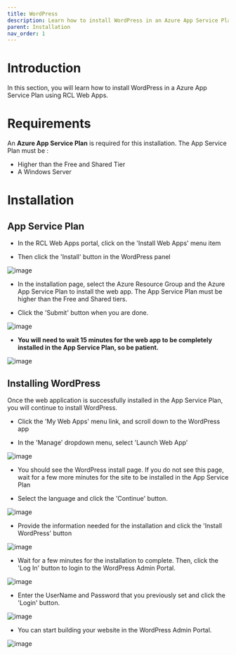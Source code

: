```yaml
---
title: WordPress
description: Learn how to install WordPress in an Azure App Service Plan using RCL Web Apps
parent: Installation
nav_order: 1
---
```


# Introduction

In this section, you will learn how to install WordPress in a Azure App Service Plan using RCL Web Apps.

# Requirements

An **Azure App Service Plan** is required for this installation. The App Service Plan must be :

- Higher than the Free and Shared Tier
- A Windows Server

# Installation

## App Service Plan

- In the RCL Web Apps portal, click on the 'Install Web Apps' menu item

- Then click the 'Install' button in the WordPress panel

![image](../images/installation/wordpress-install.png)

- In the installation page, select the Azure Resource Group and the Azure App Service Plan to install the web app. The App Service Plan must be higher than the Free and Shared tiers.

- Click the 'Submit' button when you are done.

![image](../images/installation/webapp-install.png)

- **You will need to wait 15 minutes for the web app to be completely installed in the App Service Plan, so be patient.**

![image](../images/installation/operation-submitted.png)

## Installing WordPress

Once the web application is successfully installed in the App Service Plan, you will continue to install WordPress.

- Click the 'My Web Apps' menu link, and scroll down to the WordPress app

- In the 'Manage' dropdown menu, select 'Launch Web App'

![image](../images/installation/wordpress-manage.png)

- You should see the WordPress install page. If you do not see this page, wait for a few more minutes for the site to be installed in the App Service Plan

- Select the language and click the 'Continue' button.

![image](../images/installation/wordpress-install-lang.png)

- Provide the information needed for the installation and click the 'Install WordPress' button

![image](../images/installation/wordpress-install-info.png)

- Wait for a few minutes for the installation to complete. Then, click the 'Log In' button to login to the WordPress Admin Portal.

![image](../images/installation/wordpress-install-login.png)

- Enter the UserName and Password that you previously set and click the 'Login' button.

![image](../images/installation/wordpress-install-login2.png)

- You can start building your website in the WordPress Admin Portal.

![image](../images/installation/wordpress-admin-portal.png)





